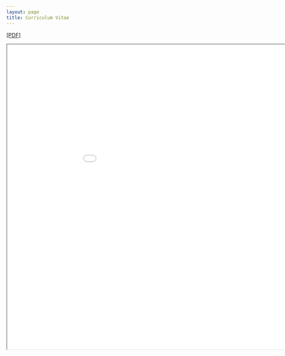 ```yaml
---
layout: page
title: Curriculum Vitae
---
```



<a href="../Curriculum_Vitae.pdf" target="_blank">[PDF]<a>
<iframe src="../Curriculum_Vitae.pdf" width="1000" height="800"></iframe> 



<!-- ### Footer

Last updated: May 2013 -->
